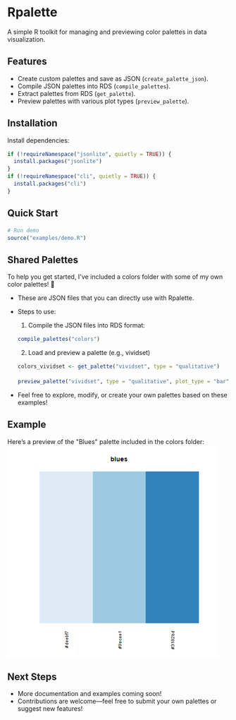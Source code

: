 # Rpalette

A simple R toolkit for managing and previewing color palettes in data visualization.

## Features
- Create custom palettes and save as JSON (`create_palette_json`).
- Compile JSON palettes into RDS (`compile_palettes`).
- Extract palettes from RDS (`get_palette`).
- Preview palettes with various plot types (`preview_palette`).

## Installation
Install dependencies:
```R
if (!requireNamespace("jsonlite", quietly = TRUE)) {
  install.packages("jsonlite")
}
if (!requireNamespace("cli", quietly = TRUE)) {
  install.packages("cli")
}
```

## Quick Start
```R
# Run demo
source("examples/demo.R")
```

## Shared Palettes
To help you get started, I've included a colors folder with some of my own color palettes! 🎨
- These are JSON files that you can directly use with Rpalette.
- Steps to use:
  
  1. Compile the JSON files into RDS format:
    ```R
    compile_palettes("colors")
    ```
    
  2. Load and preview a palette (e.g., vividset)
    ```R
    colors_vividset <- get_palette("vividset", type = "qualitative")

    preview_palette("vividset", type = "qualitative", plot_type = "bar")
    ``` 
- Feel free to explore, modify, or create your own palettes based on these examples!
## Example
Here’s a preview of the "Blues" palette included in the colors folder:
![Blues Palette](examples/blues_bar.png)

## Next Steps
- More documentation and examples coming soon!
- Contributions are welcome—feel free to submit your own palettes or suggest new features!